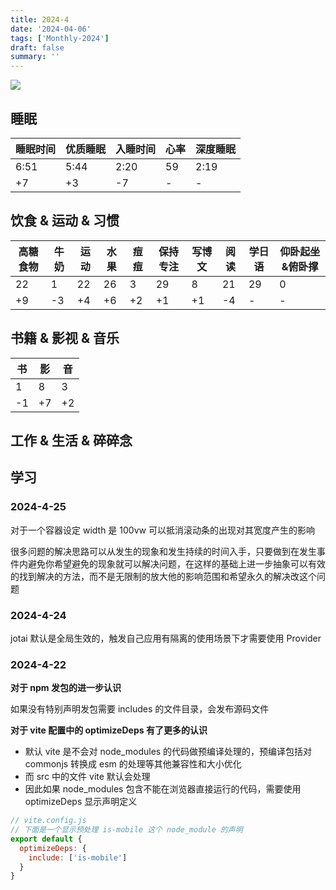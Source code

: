 ```yaml
---
title: 2024-4
date: '2024-04-06'
tags: ['Monthly-2024']
draft: false
summary: ''
---
```



![](https://cdn.jsdelivr.net/gh/klaaay/pbed1@master/uPic/keishi_sakurai-20231229_204425-413376993_622141553312119_2943054135544095128_n.jpeg)

<TOCInlineWithSticky toc={props.toc} />

## 睡眠

| 睡眠时间 | 优质睡眠 | 入睡时间 | 心率 | 深度睡眠 |
| -------- | -------- | -------- | ---- | -------- |
| 6:51     | 5:44     | 2:20     | 59   | 2:19     |
| +7       | +3       | -7       | -    | -        |


## 饮食 & 运动 & 习惯

| 高糖食物 | 牛奶 | 运动 | 水果 | 痘痘 | 保持专注 | 写博文 | 阅读 | 学日语 | 仰卧起坐&俯卧撑 |
| -------- | ---- | ---- | ---- | ---- | -------- | ------ | ---- | ------ | --------------- |
| 22       | 1    | 22   | 26   | 3    | 29       | 8      | 21   | 29     | 0               |
| +9       | -3   | +4   | +6   | +2   | +1       | +1     | -4   | -      | -               |

## 书籍 & 影视 & 音乐

| 书  | 影  | 音  |
| --- | --- | --- |
| 1   | 8   | 3   |
| -1  | +7  | +2  |


## 工作 & 生活 & 碎碎念


## 学习

### 2024-4-25

对于一个容器设定 width 是 100vw 可以抵消滚动条的出现对其宽度产生的影响

很多问题的解决思路可以从发生的现象和发生持续的时间入手，只要做到在发生事件内避免你希望避免的现象就可以解决问题，在这样的基础上进一步抽象可以有效的找到解决的方法，而不是无限制的放大他的影响范围和希望永久的解决改这个问题

### 2024-4-24

jotai 默认是全局生效的，触发自己应用有隔离的使用场景下才需要使用 Provider

### 2024-4-22

**对于 npm 发包的进一步认识**

如果没有特别声明发包需要 includes 的文件目录，会发布源码文件

**对于 vite 配置中的 optimizeDeps 有了更多的认识**

+ 默认 vite 是不会对 node_modules 的代码做预编译处理的，预编译包括对 commonjs 转换成 esm 的处理等其他兼容性和大小优化
+ 而 src 中的文件 vite 默认会处理
+ 因此如果 node_modules 包含不能在浏览器直接运行的代码，需要使用 optimizeDeps 显示声明定义

```js
// vite.config.js
// 下面是一个显示预处理 is-mobile 这个 node_module 的声明
export default {
  optimizeDeps: {
    include: ['is-mobile']
  }
}
```
